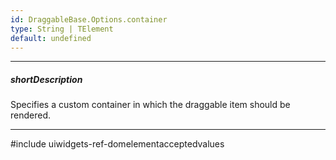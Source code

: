 ```yaml
---
id: DraggableBase.Options.container
type: String | TElement
default: undefined
---
```

---
##### shortDescription
Specifies a custom container in which the draggable item should be rendered.

---
#include uiwidgets-ref-domelementacceptedvalues
